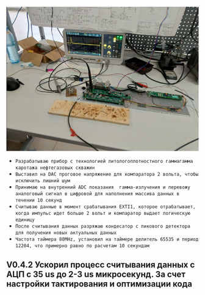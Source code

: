 ![alt text](image.png)
- ``` Разрабатываю прибор с технологией литологоплотностного гаммагамма каротажа нефтегазовых скважин ```
- ```Выставил на DAC проговое напряжение для компаратора 2 вольта, чтобы исключить лишний шум ```
- ```Принимаю на внутренний ADC показания  гамма-излучения и перевожу аналоговый сигнал в цифровой для наполнения массива данных в течении 10 секунд```
- ```Считываю данные в момент срабатывания EXTI1, которое отрабатывает, когда импульс идет больше 2 вольт и компаратор выдает логическую единицу ```
- ```После считывания данных разряжаю кондесатор с пикового детектора для получения новых актуальных данных ```
- ```Частота таймера 80MHz, установил на таймере делитель 65535 и период 12204, что примерно равно по расчетам 10 секундам ```

## V0.4.2 Ускорил процесс считывания данных с АЦП с 35 us до 2-3 us микросекунд. За счет настройки тактирования и оптимизации кода